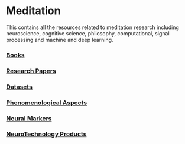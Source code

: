 # Meditation
This contains all the resources related to meditation research including neuroscience, cognitive science, philosophy, computational, signal processing and machine and deep learning.


### [Books](Books.md)

### [Research Papers](Articles.md)

### [Datasets](Datasets.md)

### [Phenomenological Aspects](phenomenological.md)

### [Neural Markers](neural_markers)

### [NeuroTechnology Products](NeuroTechnology.md)










